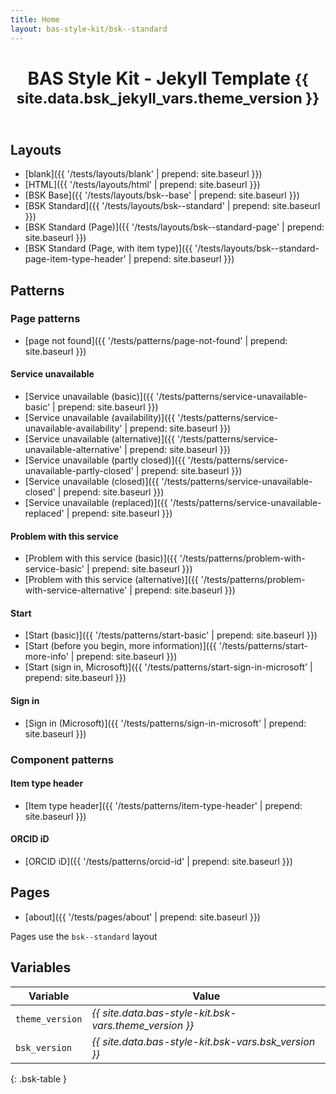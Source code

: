 ```yaml
---
title: Home
layout: bas-style-kit/bsk--standard
---
```


<header class="bsk-page-header">
    <h1>BAS Style Kit - Jekyll Template <small>{{ site.data.bsk_jekyll_vars.theme_version }}</small></h1>
</header>

## Layouts

* [blank]({{ '/tests/layouts/blank' | prepend: site.baseurl }})
* [HTML]({{ '/tests/layouts/html' | prepend: site.baseurl }})
* [BSK Base]({{ '/tests/layouts/bsk--base' | prepend: site.baseurl }})
* [BSK Standard]({{ '/tests/layouts/bsk--standard' | prepend: site.baseurl }})
* [BSK Standard (Page)]({{ '/tests/layouts/bsk--standard-page' | prepend: site.baseurl }})
* [BSK Standard (Page, with item type)]({{ '/tests/layouts/bsk--standard-page-item-type-header' | prepend: site.baseurl }})

## Patterns

### Page patterns

* [page not found]({{ '/tests/patterns/page-not-found' | prepend: site.baseurl }})

#### Service unavailable

* [Service unavailable (basic)]({{ '/tests/patterns/service-unavailable-basic' | prepend: site.baseurl }})
* [Service unavailable (availability)]({{ '/tests/patterns/service-unavailable-availability' | prepend: site.baseurl }})
* [Service unavailable (alternative)]({{ '/tests/patterns/service-unavailable-alternative' | prepend: site.baseurl }})
* [Service unavailable (partly closed)]({{ '/tests/patterns/service-unavailable-partly-closed' | prepend: site.baseurl }})
* [Service unavailable (closed)]({{ '/tests/patterns/service-unavailable-closed' | prepend: site.baseurl }})
* [Service unavailable (replaced)]({{ '/tests/patterns/service-unavailable-replaced' | prepend: site.baseurl }})

#### Problem with this service

* [Problem with this service (basic)]({{ '/tests/patterns/problem-with-service-basic' | prepend: site.baseurl }})
* [Problem with this service (alternative)]({{ '/tests/patterns/problem-with-service-alternative' | prepend: site.baseurl }})

#### Start

* [Start (basic)]({{ '/tests/patterns/start-basic' | prepend: site.baseurl }})
* [Start (before you begin, more information)]({{ '/tests/patterns/start-more-info' | prepend: site.baseurl }})
* [Start (sign in, Microsoft)]({{ '/tests/patterns/start-sign-in-microsoft' | prepend: site.baseurl }})

#### Sign in

* [Sign in (Microsoft)]({{ '/tests/patterns/sign-in-microsoft' | prepend: site.baseurl }})

### Component patterns

#### Item type header

* [Item type header]({{ '/tests/patterns/item-type-header' | prepend: site.baseurl }})

#### ORCID iD

* [ORCID iD]({{ '/tests/patterns/orcid-id' | prepend: site.baseurl }})

## Pages

* [about]({{ '/tests/pages/about' | prepend: site.baseurl }})

<div class="bsk-alert bsk-alert-highlight bsk-alert-info">Pages use the <code>bsk--standard</code> layout</div>

## Variables

| Variable        | Value                                                  |
| --------------- | ------------------------------------------------------ |
| `theme_version` | *{{ site.data.bas-style-kit.bsk-vars.theme_version }}* |
| `bsk_version`   | *{{ site.data.bas-style-kit.bsk-vars.bsk_version }}*   |
{: .bsk-table }
